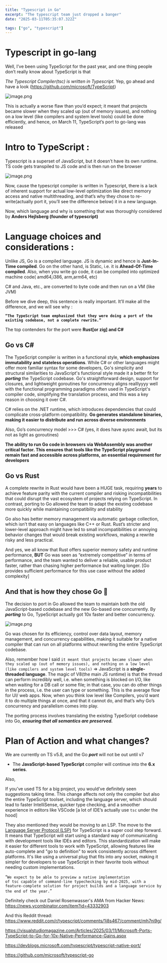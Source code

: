 ```yaml
---
title: "Typescript in Go"
excerpt: "The typescript team just dropped a banger"
date: "2025-03-11T05:35:07.322Z"

tags: ["go", "typescript"]
---
```


# Typescript in go-lang

Well, I’ve been using TypeScript for the past year, and one thing people don’t really know about TypeScript is that

_The Typescript Compiler(tsc) is written in Typescript._ Yep, go ahead and have a look (https://github.com/microsoft/TypeScript)

![image.png](https://i.imgur.com/PQtnxVN.png)

This is actually a worse flaw than you’d expect; it meant that projects became slower when they scaled up (out of memory issues), and nothing on a low level (like compilers and system level tools) could be done efficiently, and hence, on March 11, TypeScript’s port to go-lang was released

# Intro to TypeScript :

Typescript is a superset of JavaScript, but it doesn’t have its own runtime. TS code gets transpiled to JS code and is then run on the browser

![image.png](https://i.imgur.com/yCFr0ig.png)

Now, cause the typescript compiler is written in Typescript, there is a lack of inherent support for actual low-level optimization like direct memory access and native multithreading, and that’s why they chose to re-write(actually port it, you’ll see the difference below) it in a new language.

Now, which language and why is something that was thoroughly considered by **Anders Hejlsberg (founder of typescript)**

# Language choices and considerations :

Unlike JS, Go is a compiled language. JS is dynamic and hence is **Just-In-Time compiled**. Go on the other hand, is Static, i.e. it is **Ahead-Of-Time compiled**.
Also, when you write go code, it can be compiled into optimized machine code( amd64,i386, arm,arm64, etc)

C# and Java, etc., are converted to byte code and then run on a VM (like JVM)

Before we dive deep, this sentence is really important. It’ll make all the difference, and we will see why :

**`“The TypeScript team emphasized that they were doing a port of the existing codebase, not a complete rewrite.”`**

The top contenders for the port were **Rust[or zig] and C#**

## Go vs C#

The TypeScript compiler is written in a functional style, **which emphasizes immutability and stateless operations**. While C# or other languages might offer more familiar syntax for some developers, Go's simplicity and structural similarities to JavaScript's functional style made it a better fit for **_porting_** the TypeScript codebase. Go's straightforward design, support for closures, and lightweight goroutines for concurrency aligns realllyyyy well with the functional programming paradigms often used in TypeScript's compiler code, simplifying the translation process, and this was a key reason in choosing it over C#.

C# relies on the .NET runtime, which introduces dependencies that could complicate cross-platform compatibility. **Go generates standalone binaries, making it easier to distribute and run across diverse environments**

Also, Go’s concurrency model >>> C# (yes, it does have aysnc await, but its not as light as goroutines)

**The ability to run Go code in browsers via WebAssembly was another critical factor. This ensures that tools like the TypeScript playground remain fast and accessible across platforms, an essential requirement for developers**

## Go vs Rust

A complete rewrite in Rust would have been a HUGE task, requiring **years** to achieve feature parity with the current compiler and risking incompatibilities that could disrupt the vast ecosystem of projects relying on TypeScript. In contrast, porting to Go allowed the team to adapt the existing codebase more quickly while maintaining compatibility and stability

Go also has better memory management via automatic garbage collection, which isn’t that easy on languages like C++ or Rust. Rust’s stricter and lower-level approach might have led to small incompatibilities or annoying behavior changes that would break existing workflows, making a rewrite risky and less practical.

And yes, we all know that Rust offers superior memory safety and runtime performance, **BUT** Go was seen as “extremely competitive” in terms of performance, and the team wanted to deliver a reliable, usable product faster, rather than chasing higher performance but waiting longer. [Go provides sufficient performance for this use case without the added complexity]

## And that is how they chose Go 🥳

The decision to port in Go allowed the team to maintain both the old JavaScript-based codebase and the new Go-based one concurrently. By **_porting_** to Go, TypeScript actually got 10x faster and better concurrency.

![image.png](https://i.imgur.com/uOueewc.png)

Go was chosen for its efficiency, control over data layout, memory management, and concurrency capabilities, making it suitable for a native compiler that can run on all platforms without rewriting the entire TypeScript codebase.

Also, remember how I said `it meant that projects became slower when they scaled up (out of memory issues), and nothing on a low level (like compilers and system level tools)` ⇒ JavaScript is a **single-threaded language**. The magic of V8(the main JS runtime) is that the thread can perform incredibly well, i.e. when something is blocked on I/O, like when waiting for a DB call or some file; in that case, you can do other things in the process, i.e. the user can type or something. This is the average flow for UI/ web apps.
Now, when you think low level like Compilers, you’d want it to do multiple things at once, and that it cannot do, and that’s why Go’s concurrency and parallelism comes into play.

The porting process involves translating the existing TypeScript codebase into Go, **_ensuring that all semantics are preserved._**

# Plan of Action and what changes?

We are currently on TS v5.8, and the Go **_port_** will not be out until v7

- The **JavaScript-based TypeScript** compiler will continue into the **6.x series**.

Also,

If you’ve used TS for a big project, you would’ve definitely seen suggestions taking time. This change affects not only the compiler but also the entire TypeScript toolset, including the language server, which should lead to faster IntelliSense, quicker type checking, and a smoother experience in editors like VSCode [a lot of IDE’s actually use `tsc` under the hood]

They also mentioned they would be moving to an LSP. The move to the [Language Server Protocol (LSP)](https://microsoft.github.io/language-server-protocol/) for TypeScript is a super cool step forward. It means that TypeScript will start using a standard way of communicating with development tools like IDEs and editors. This standardization will make it easier for different tools to work with TypeScript, allowing features like auto-complete and "go to definition" to work consistently across different platforms. It's like using a universal plug that fits into any socket, making it simpler for developers to use TypeScript in their favorite tools without needing custom implementations.

“`We expect to be able to preview a native implementation of tsc capable of command-line typechecking by mid-2025, with a feature-complete solution for project builds and a language service by the end of the year.`”

Definitely check out Daniel Rosenwasser's AMA from Hacker News: https://news.ycombinator.com/item?id=43332903

And this Reddit thread: https://www.reddit.com/r/typescript/comments/1j8s467/comment/mh7ni9g/

https://visualstudiomagazine.com/Articles/2025/03/11/Microsoft-Ports-TypeScript-to-Go-for-10x-Native-Performance-Gains.aspx

https://devblogs.microsoft.com/typescript/typescript-native-port/

https://github.com/microsoft/typescript-go
